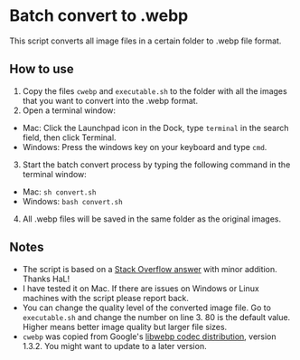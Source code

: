 # Batch convert to .webp
This script converts all image files in a certain folder to .webp file format.

## How to use
1. Copy the files `cwebp` and `executable.sh` to the folder with all the images that you want to convert into the .webp format.
2. Open a terminal window:
- Mac: Click the Launchpad icon in the Dock, type `terminal` in the search field, then click Terminal.
- Windows: Press the windows key on your keyboard and type `cmd`.
3. Start the batch convert process by typing the following command in the terminal window:
- Mac: `sh convert.sh`
- Windows: `bash convert.sh`
4. All .webp files will be saved in the same folder as the original images.

## Notes
- The script is based on a [Stack Overflow answer](https://stackoverflow.com/a/26565210/5263954) with minor addition. Thanks HaL!
- I have tested it on Mac. If there are issues on Windows or Linux machines with the script please report back.
- You can change the quality level of the converted image file. Go to `executable.sh` and change the number on line 3. 80 is the default value. Higher means better image quality but larger file sizes.
- `cwebp` was copied from Google's [libwebp codec distribution](https://storage.googleapis.com/downloads.webmproject.org/releases/webp/index.html), version 1.3.2. You might want to update to a later version.